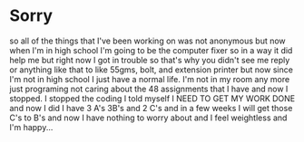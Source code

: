 # Sorry
so all of the things that I've been working on was not anonymous but now when I'm in high school I'm going to be the computer fixer so in a way it did help me but right now I got in trouble so that's why you didn't see me reply or anything like that to like 55gms, bolt, and extension printer but now since I'm not in high school I just have a normal life. I'm not in my room any more just programing not caring about the 48 assignments that I have and now I stopped. I stopped the coding I told myself I NEED TO GET MY WORK DONE and now I did I have 3 A's 3B's and 2 C's and in a few weeks I will get those C's to B's and now I have nothing to worry about and I feel weightless and I'm happy... 
